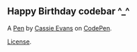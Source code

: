 Happy Birthday codebar ^_^
--------------------------


A [Pen](https://codepen.io/cassie-codes/pen/BRVqWb) by [Cassie Evans](https://codepen.io/cassie-codes) on [CodePen](https://codepen.io).

[License](https://codepen.io/cassie-codes/pen/BRVqWb/license).
